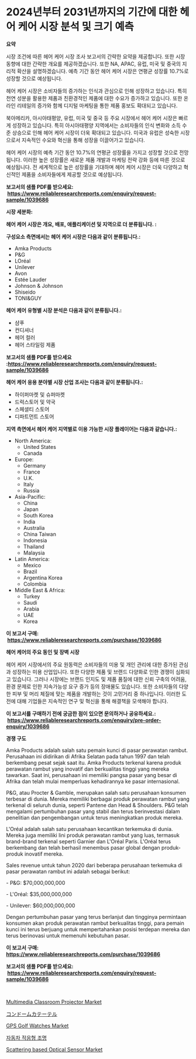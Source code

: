 <p><h1>2024년부터 2031년까지의 기간에 대한 헤어 케어 시장 분석 및 크기 예측</h1></p><p><strong>요약</strong></p>
<p><p>시장 조건에 따른 헤어 케어 시장 조사 보고서의 간략한 요약을 제공합니다. 또한 시장 동향에 대한 간략한 개요를 제공하겠습니다. 또한 NA, APAC, 유럽, 미국 및 중국의 지리적 확산을 설명하겠습니다. 예측 기간 동안 헤어 케어 시장은 연평균 성장률 10.7%로 성장할 것으로 예상됩니다.</p><p>헤어 케어 시장은 소비자들의 증가하는 인식과 관심으로 인해 성장하고 있습니다. 특히 천연 성분을 활용한 제품과 친환경적인 제품에 대한 수요가 증가하고 있습니다. 또한 온라인 리테일의 증가와 함께 디지털 마케팅을 통한 제품 홍보도 확대되고 있습니다.</p><p>북아메리카, 아시아태평양, 유럽, 미국 및 중국 등 주요 시장에서 헤어 케어 시장은 빠르게 성장하고 있습니다. 특히 아시아태평양 지역에서는 소비자들의 인식 변화와 소득 수준 상승으로 인해 헤어 케어 시장이 더욱 확대되고 있습니다. 미국과 유럽은 성숙한 시장으로서 지속적인 수요와 혁신을 통해 성장을 이끌어가고 있습니다.</p><p>헤어 케어 시장의 예측 기간 동안 10.7%의 연평균 성장률을 가지고 성장할 것으로 전망됩니다. 이러한 높은 성장률은 새로운 제품 개발과 마케팅 전략 강화 등에 따른 것으로 예상됩니다. 전 세계적으로 높은 성장률을 기대하며 헤어 케어 시장은 더욱 다양하고 혁신적인 제품을 소비자들에게 제공할 것으로 예상됩니다.</p></p>
<p><strong>보고서의 샘플 PDF를 받으세요: &nbsp;<a href="https://www.reliableresearchreports.com/enquiry/request-sample/1039686">https://www.reliableresearchreports.com/enquiry/request-sample/1039686</a></strong></p>
<p><strong>시장 세분화:</strong></p>
<p><strong> 헤어 케어 시장은 개요, 배포, 애플리케이션 및 지역으로 더 분류됩니다. :</strong></p>
<p><strong>구성요소 측면에서는 헤어 케어 시장은 다음과 같이 분류됩니다.:</strong></p>
<p><ul><li>Amka Products</li><li>P&G</li><li>LOréal</li><li>Unilever</li><li>Avon</li><li>Estée Lauder</li><li>Johnson & Johnson</li><li>Shiseido</li><li>TONI&GUY</li></ul></p>
<p><strong> 헤어 케어 유형별 시장 분석은 다음과 같이 분류됩니다.:</strong></p>
<p><ul><li>샴푸</li><li>컨디셔너</li><li>헤어 컬러</li><li>헤어 스타일링 제품</li></ul></p>
<p><strong>보고서의 샘플 PDF를 받으세요 :<a href="https://www.reliableresearchreports.com/enquiry/request-sample/1039686">https://www.reliableresearchreports.com/enquiry/request-sample/1039686</a></strong></p>
<p><strong> 헤어 케어 응용 분야별 시장 산업 조사는 다음과 같이 분류됩니다.:</strong></p>
<p><ul><li>하이퍼마켓 및 슈퍼마켓</li><li>드럭스토어 및 약국</li><li>스페셜티 스토어</li><li>디파트먼트 스토어</li></ul></p>
<p><strong>지역 측면에서 헤어 케어 지역별로 이용 가능한 시장 플레이어는 다음과 같습니다.:</strong></p>
<p><ul>
    <li>
        North America:
        <ul>
            <li>United States</li>
            <li>Canada</li>
        </ul>
    </li>
    <li>
        Europe:
        <ul>
            <li>Germany</li>
            <li>France</li>
            <li>U.K.</li>
            <li>Italy</li>
            <li>Russia</li>
        </ul>
    </li>
    <li>
        Asia-Pacific:
        <ul>
            <li>China</li>
            <li>Japan</li>
            <li>South Korea</li>
            <li>India</li>
            <li>Australia</li>
            <li>China Taiwan</li>
            <li>Indonesia</li>
            <li>Thailand</li>
            <li>Malaysia</li>
        </ul>
    </li>
    <li>
        Latin America:
        <ul>
            <li>Mexico</li>
            <li>Brazil</li>
            <li>Argentina Korea</li>
            <li>Colombia</li>
        </ul>
    </li>
    <li>
        Middle East & Africa:
        <ul>
            <li>Turkey</li>
            <li>Saudi</li>
            <li>Arabia</li>
            <li>UAE</li>
            <li>Korea</li>
        </ul>
    </li>
    </ul></p>
<p><strong>이 보고서 구매: &nbsp;<a href="https://www.reliableresearchreports.com/purchase/1039686">https://www.reliableresearchreports.com/purchase/1039686</a></strong></p>
<p><strong>헤어 케어의 주요 동인 및 장벽 시장</strong></p>
<p><p>헤어 케어 시장에서의 주요 원동력은 소비자들의 미용 및 개인 관리에 대한 증가된 관심과 성장하는 미용 산업입니다. 또한 다양한 제품 및 브랜드 다양화로 인한 경쟁이 심화되고 있습니다. 그러나 시장에는 브랜드 인지도 및 제품 품질에 대한 신뢰 구축의 어려움, 환경 문제로 인한 지속가능성 요구 증가 등의 장애물도 있습니다. 또한 소비자들의 다양한 피부 및 머리 체질에 맞는 제품을 개발하는 것이 고민거리 중 하나입니다. 이러한 도전에 대해 기업들은 지속적인 연구 및 혁신을 통해 해결책을 모색해야 합니다.</p></p>
<p><strong>이 보고서를 구매하기 전에 궁금한 점이 있으면 문의하거나 공유하세요.: &nbsp;<a href="https://www.reliableresearchreports.com/enquiry/pre-order-enquiry/1039686">https://www.reliableresearchreports.com/enquiry/pre-order-enquiry/1039686</a></strong></p>
<p><strong>경쟁 구도</strong></p>
<p><p>Amka Products adalah salah satu pemain kunci di pasar perawatan rambut. Perusahaan ini didirikan di Afrika Selatan pada tahun 1997 dan telah berkembang pesat sejak saat itu. Amka Products terkenal karena produk perawatan rambut yang inovatif dan berkualitas tinggi yang mereka tawarkan. Saat ini, perusahaan ini memiliki pangsa pasar yang besar di Afrika dan telah mulai memperluas kehadirannya ke pasar internasional.</p><p>P&G, atau Procter & Gamble, merupakan salah satu perusahaan konsumen terbesar di dunia. Mereka memiliki berbagai produk perawatan rambut yang terkenal di seluruh dunia, seperti Pantene dan Head & Shoulders. P&G telah mengalami pertumbuhan pasar yang stabil dan terus berinvestasi dalam penelitian dan pengembangan untuk terus meningkatkan produk mereka.</p><p>L'Oréal adalah salah satu perusahaan kecantikan terkemuka di dunia. Mereka juga memiliki lini produk perawatan rambut yang luas, termasuk brand-brand terkenal seperti Garnier dan L'Oréal Paris. L'Oréal terus berkembang dan telah berhasil menembus pasar global dengan produk-produk inovatif mereka.</p><p>Sales revenue untuk tahun 2020 dari beberapa perusahaan terkemuka di pasar perawatan rambut ini adalah sebagai berikut:</p><p>- P&G: $70,000,000,000</p><p>- L'Oréal: $35,000,000,000</p><p>- Unilever: $60,000,000,000</p><p>Dengan pertumbuhan pasar yang terus berlanjut dan tingginya permintaan konsumen akan produk perawatan rambut berkualitas tinggi, para pemain kunci ini terus berjuang untuk mempertahankan posisi terdepan mereka dan terus berinovasi untuk memenuhi kebutuhan pasar.</p></p>
<p><strong>이 보고서 구매: &nbsp; <a href="https://www.reliableresearchreports.com/purchase/1039686">https://www.reliableresearchreports.com/purchase/1039686</a></strong></p>
<p><strong>보고서의 샘플 PDF를 받으세요: &nbsp;<a href="https://www.reliableresearchreports.com/enquiry/request-sample/1039686">https://www.reliableresearchreports.com/enquiry/request-sample/1039686</a></strong><strong></strong></p>
<p>&nbsp;</p>
<p><p><a href="https://issuu.com/reportprime-2/docs/multimedia-classroom-projector-market-size-2030.pp">Multimedia Classroom Projector Market</a></p><p><a href="https://github.com/nxboeu02965442/Market-Research-Report-List-1/blob/main/16519044629.md">コンドームカテーテル</a></p><p><a href="https://github.com/ruddyyedelwadw/Market-Research-Report-List-1/blob/main/gps-golf-watches-market.md">GPS Golf Watches Market</a></p><p><a href="https://github.com/mpodehpw07370073/Market-Research-Report-List-1/blob/main/60860324142.md">자동차 적응형 조명</a></p><p><a href="https://issuu.com/reportprime-2/docs/scattering-based-optical-sensor-market-size-2030.p">Scattering based Optical Sensor Market</a></p></p>